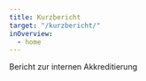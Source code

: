 ```yaml
---
title: Kurzbericht
target: "/kurzbericht/"
inOverview:
  - home
---
```


Bericht zur internen Akkreditierung